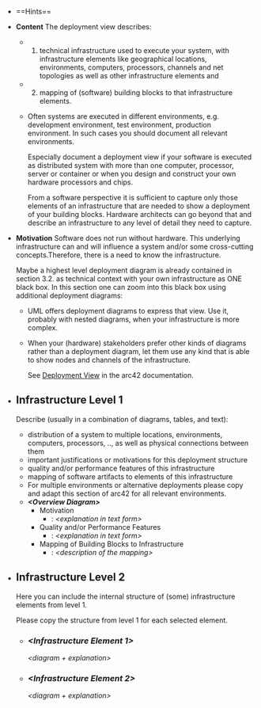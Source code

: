 - ==Hints==
- **Content**
  The deployment view describes:
	- 1.  technical infrastructure used to execute your system, with   infrastructure elements like geographical locations, environments,  computers, processors, channels and net topologies as well as other  infrastructure elements and
	- 2.  mapping of (software) building blocks to that infrastructure
	    elements.
	- Often systems are executed in different environments, e.g. development environment, test environment, production environment. In such cases you should document all relevant environments.
	  
	  Especially document a deployment view if your software is executed as distributed system with more than one computer, processor, server or container or when you design and construct your own hardware processors and chips.
	  
	  From a software perspective it is sufficient to capture only those elements of an infrastructure that are needed to show a deployment of your building blocks. Hardware architects can go beyond that and describe an infrastructure to any level of detail they need to capture.
- **Motivation**
  Software does not run without hardware. This underlying infrastructure can and will influence a system and/or some cross-cutting concepts.Therefore, there is a need to know the infrastructure.
  
  Maybe a highest level deployment diagram is already contained in section 3.2. as technical context with your own infrastructure as ONE black box. In this section one can zoom into this black box using additional deployment diagrams:
	- UML offers deployment diagrams to express that view. Use it,  probably with nested diagrams, when your infrastructure is more  complex.
	- When your (hardware) stakeholders prefer other kinds of diagrams  rather than a deployment diagram, let them use any kind that is able to show nodes and channels of the infrastructure.
	  
	  See [Deployment View](https://docs.arc42.org/section-7/) in the arc42 documentation.
- ## Infrastructure Level 1
  Describe (usually in a combination of diagrams, tables, and text):
	- distribution of a system to multiple locations, environments,  computers, processors, .., as well as physical connections between  them
	- important justifications or motivations for this deployment  structure
	- quality and/or performance features of this infrastructure
	- mapping of software artifacts to elements of this infrastructure
	- For multiple environments or alternative deployments please copy and adapt this section of arc42 for all relevant environments.
	- ***\<Overview Diagram>***
		- Motivation
			- :   *\<explanation in text form>*
		- Quality and/or Performance Features
			- :   *\<explanation in text form>*
		- Mapping of Building Blocks to Infrastructure
			- :   *\<description of the mapping>*
- ## Infrastructure Level 2
  Here you can include the internal structure of (some) infrastructure elements from level 1.
  
  Please copy the structure from level 1 for each selected element.
	- ### *\<Infrastructure Element 1>*
	  
	  *\<diagram + explanation>*
	- ### *\<Infrastructure Element 2>*
	  
	  *\<diagram + explanation>*